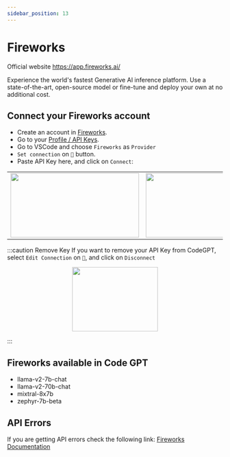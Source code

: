 ```yaml
---
sidebar_position: 13
---
```


# Fireworks
Official website https://app.fireworks.ai/

Experience the world's fastest Generative AI inference platform. Use a state-of-the-art, open-source model or fine-tune and deploy your own at no additional cost.

## Connect your Fireworks account
- Create an account in [Fireworks](https://app.fireworks.ai/login).
- Go to your [Profile / API Keys](https://app.fireworks.ai/users?tab=apps).
- Go to VSCode and choose `Fireworks` as `Provider`
- `Set connection` on `🔑` button.
- Paste API Key here, and click on `Connect`:
  
<table>
  <tr>
    <td align="center">
      <img width="300" height="150" src="https://github.com/davila7/code-gpt-docs/assets/37567214/19eeac2b-b5c3-4f23-ac76-66b98d9751ae" />
    </td>
    <td align="center">
      <img width="300" height="150" src="https://github.com/davila7/code-gpt-docs/assets/37567214/f2d13e66-51f8-4503-adda-685e4a4444dc" />
    </td>
  </tr>
</table>

  
:::caution Remove Key
If you want to remove your API Key from CodeGPT, select `Edit Connection` on `🔑`, and click on `Disconnect`

<p align="center">
      <img width="200" height="150" src="https://github.com/davila7/code-gpt-docs/assets/37567214/4276e801-517a-4282-a0d4-684c1af56147" />
</p>

:::

## Fireworks available in Code GPT
- llama-v2-7b-chat
- llama-v2-70b-chat
- mixtral-8x7b
- zephyr-7b-beta

## API Errors
If you are getting API errors check the following link: [Fireworks Documentation](https://readme.fireworks.ai/docs)

